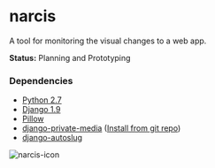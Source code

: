 # narcis
A tool for monitoring the visual changes to a web app.

**Status:** Planning and Prototyping

### Dependencies

 - [Python 2.7](https://wiki.python.org/moin/BeginnersGuide/Download)
 - [Django 1.9](https://docs.djangoproject.com/en/1.9/topics/install/)
 - [Pillow](https://pillow.readthedocs.org/en/3.0.0/installation.html)
 - [django-private-media](https://pypi.python.org/pypi/django-private-media) ([Install from git repo](https://github.com/RacingTadpole/django-private-media/issues/9))
 - [django-autoslug](https://pypi.python.org/pypi/django-autoslug)

![narcis-icon](https://cloud.githubusercontent.com/assets/3108007/12534299/7ddce590-c217-11e5-8ea1-f1489515f0e4.png)
